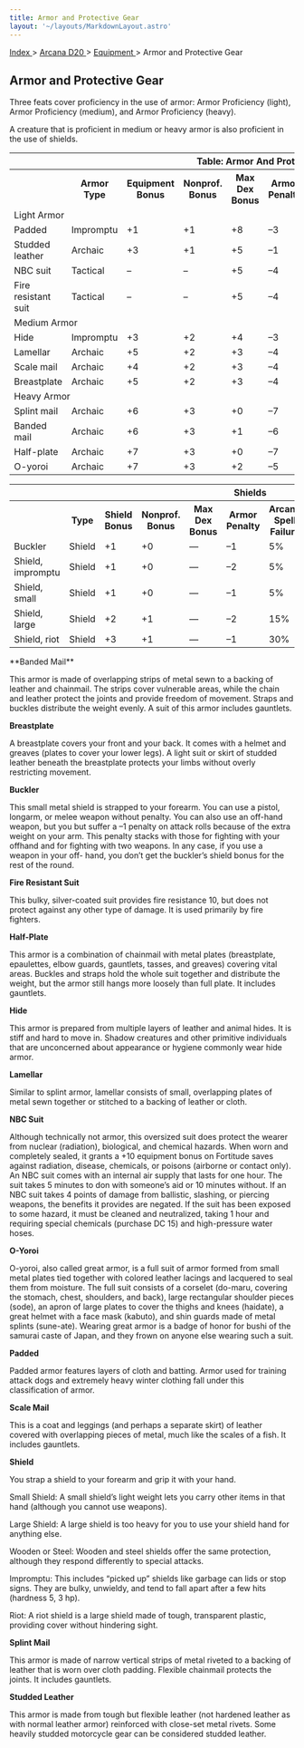 ```yaml
---
title: Armor and Protective Gear
layout: '~/layouts/MarkdownLayout.astro'
---
```


[ Index ](/) > [ Arcana D20 ](/arcana.d20.srd) > [ Equipment ](/arcana.d20.srd/equipment) > Armor and Protective Gear

##  Armor and Protective Gear

Three feats cover proficiency in the use of armor: Armor Proficiency (light),
Armor Proficiency (medium), and Armor Proficiency (heavy).

A creature that is proficient in medium or heavy armor is also proficient in
the use of shields.


<table> <tr> <th colspan="11"> Table: Armor And Protective Gear </th> </tr> <tr> <th> </th> <th> Armor Type </th> <th> Equipment Bonus </th> <th> Nonprof. Bonus </th> <th> Max Dex Bonus </th> <th> Armor Penalty </th> <th> Arcane Spell Failure </th> <th> Speed (30 ft.) </th> <th> Weight </th> <th> Purchase DC </th> <th> Restriction </th> </tr> <tr class="shaded"> <td colspan="11" style="text-align: left"> Light Armor </td> </tr> <tr> <td> Padded </td> <td> Impromptu </td> <td> +1 </td> <td> +1 </td> <td> +8 </td> <td> –3 </td> <td> 5% </td> <td> 30 </td> <td> 10 lb. </td> <td> 9 </td> <td> — </td> </tr> <tr class="shaded2"> <td> Studded leather </td> <td> Archaic </td> <td> +3 </td> <td> +1 </td> <td> +5 </td> <td> –1 </td> <td> 15% </td> <td> 30 </td> <td> 20 lb. </td> <td> 13 </td> <td> — </td> </tr> <tr> <td> NBC suit </td> <td> Tactical </td> <td> – </td> <td> – </td> <td> +5 </td> <td> –4 </td> <td> 40% </td> <td> 30 </td> <td> 10 lb. </td> <td> 15 </td> <td> Res (+2) </td> </tr> <tr class="shaded2"> <td> Fire resistant suit </td> <td> Tactical </td> <td> – </td> <td> – </td> <td> +5 </td> <td> –4 </td> <td> 40% </td> <td> 30 </td> <td> 10 lb. </td> <td> 13 </td> <td> — </td> </tr> <tr class="shaded"> <td colspan="11" style="text-align: left"> Medium Armor </td> </tr> <tr> <td> Hide </td> <td> Impromptu </td> <td> +3 </td> <td> +2 </td> <td> +4 </td> <td> –3 </td> <td> 20% </td> <td> 20 </td> <td> 25 lb. </td> <td> 10 </td> <td> — </td> </tr> <tr class="shaded2"> <td> Lamellar </td> <td> Archaic </td> <td> +5 </td> <td> +2 </td> <td> +3 </td> <td> –4 </td> <td> 30% </td> <td> 20 </td> <td> 35 lb. </td> <td> 20 </td> <td> — </td> </tr> <tr> <td> Scale mail </td> <td> Archaic </td> <td> +4 </td> <td> +2 </td> <td> +3 </td> <td> –4 </td> <td> 25% </td> <td> 20 </td> <td> 30 lb. </td> <td> 16 </td> <td> — </td> </tr> <tr class="shaded2"> <td> Breastplate </td> <td> Archaic </td> <td> +5 </td> <td> +2 </td> <td> +3 </td> <td> –4 </td> <td> 25% </td> <td> 20 </td> <td> 30 lb. </td> <td> 18 </td> <td> — </td> </tr> <tr class="shaded"> <td colspan="11" style="text-align: left"> Heavy Armor </td> </tr> <tr> <td> Splint mail </td> <td> Archaic </td> <td> +6 </td> <td> +3 </td> <td> +0 </td> <td> –7 </td> <td> 40% </td> <td> 20 </td> <td> 45 lb. </td> <td> 18 </td> <td> — </td> </tr> <tr class="shaded2"> <td> Banded mail </td> <td> Archaic </td> <td> +6 </td> <td> +3 </td> <td> +1 </td> <td> –6 </td> <td> 35% </td> <td> 20 </td> <td> 35 lb. </td> <td> 19 </td> <td> — </td> </tr> <tr> <td> Half-plate </td> <td> Archaic </td> <td> +7 </td> <td> +3 </td> <td> +0 </td> <td> –7 </td> <td> 35% </td> <td> 20 </td> <td> 50 lb. </td> <td> 21 </td> <td> — </td> </tr> <tr class="shaded2"> <td> O-yoroi </td> <td> Archaic </td> <td> +7 </td> <td> +3 </td> <td> +2 </td> <td> –5 </td> <td> 40% </td> <td> 20 </td> <td> 45 lb. </td> <td> 28 </td> <td> — </td> </tr> </table>
 
<table> <tr> <th colspan="11"> Shields </th> </tr> <tr> <th> </th> <th> Type </th> <th> Shield Bonus </th> <th> Nonprof. Bonus </th> <th> Max Dex Bonus </th> <th> Armor Penalty </th> <th> Arcane Spell Failure </th> <th> Speed (30 ft.) </th> <th> Weight </th> <th> Purchase DC </th> <th> Restriction </th> </tr> <tr> <td> Buckler </td> <td> Shield </td> <td> +1 </td> <td> +0 </td> <td> — </td> <td> –1 </td> <td> 5% </td> <td> — </td> <td> 5 lb. </td> <td> 9 </td> <td> — </td> </tr> <tr class="shaded"> <td> Shield, impromptu </td> <td> Shield </td> <td> +1 </td> <td> +0 </td> <td> — </td> <td> –2 </td> <td> 5% </td> <td> — </td> <td> varies </td> <td> — </td> <td> — </td> </tr> <tr> <td> Shield, small </td> <td> Shield </td> <td> +1 </td> <td> +0 </td> <td> — </td> <td> –1 </td> <td> 5% </td> <td> — </td> <td> 6 lb. </td> <td> 5 </td> <td> — </td> </tr> <tr class="shaded"> <td> Shield, large </td> <td> Shield </td> <td> +2 </td> <td> +1 </td> <td> — </td> <td> –2 </td> <td> 15% </td> <td> — </td> <td> 15 lb. </td> <td> 7 </td> <td> — </td> </tr> <tr> <td> Shield, riot </td> <td> Shield </td> <td> +3 </td> <td> +1 </td> <td> — </td> <td> –1 </td> <td> 30% </td> <td> — </td> <td> 6 lb. </td> <td> 10 </td> <td> Res (+2) </td> </tr> </table>
 **Banded Mail**

This armor is made of overlapping strips of metal sewn to a backing of leather
and chainmail. The strips cover vulnerable areas, while the chain and leather
protect the joints and provide freedom of movement. Straps and buckles
distribute the weight evenly. A suit of this armor includes gauntlets.

**Breastplate**

A breastplate covers your front and your back. It comes with a helmet and
greaves (plates to cover your lower legs). A light suit or skirt of studded
leather beneath the breastplate protects your limbs without overly restricting
movement.

**Buckler**

This small metal shield is strapped to your forearm. You can use a pistol,
longarm, or melee weapon without penalty. You can also use an off-hand weapon,
but you but suffer a –1 penalty on attack rolls because of the extra weight on
your arm. This penalty stacks with those for fighting with your offhand and
for fighting with two weapons. In any case, if you use a weapon in your off-
hand, you don’t get the buckler’s shield bonus for the rest of the round.

**Fire Resistant Suit**

This bulky, silver-coated suit provides fire resistance 10, but does not
protect against any other type of damage. It is used primarily by fire
fighters.

**Half-Plate**

This armor is a combination of chainmail with metal plates (breastplate,
epaulettes, elbow guards, gauntlets, tasses, and greaves) covering vital
areas. Buckles and straps hold the whole suit together and distribute the
weight, but the armor still hangs more loosely than full plate. It includes
gauntlets.

**Hide**

This armor is prepared from multiple layers of leather and animal hides. It is
stiff and hard to move in. Shadow creatures and other primitive individuals
that are unconcerned about appearance or hygiene commonly wear hide armor.

**Lamellar**

Similar to splint armor, lamellar consists of small, overlapping plates of
metal sewn together or stitched to a backing of leather or cloth.

**NBC Suit**

Although technically not armor, this oversized suit does protect the wearer
from nuclear (radiation), biological, and chemical hazards. When worn and
completely sealed, it grants a +10 equipment bonus on Fortitude saves against
radiation, disease, chemicals, or poisons (airborne or contact only). An NBC
suit comes with an internal air supply that lasts for one hour. The suit takes
5 minutes to don with someone’s aid or 10 minutes without. If an NBC suit
takes 4 points of damage from ballistic, slashing, or piercing weapons, the
benefits it provides are negated. If the suit has been exposed to some hazard,
it must be cleaned and neutralized, taking 1 hour and requiring special
chemicals (purchase DC 15) and high-pressure water hoses.

**O-Yoroi**

O-yoroi, also called great armor, is a full suit of armor formed from small
metal plates tied together with colored leather lacings and lacquered to seal
them from moisture. The full suit consists of a corselet (do-maru, covering
the stomach, chest, shoulders, and back), large rectangular shoulder pieces
(sode), an apron of large plates to cover the thighs and knees (haidate), a
great helmet with a face mask (kabuto), and shin guards made of metal splints
(sune-ate). Wearing great armor is a badge of honor for bushi of the samurai
caste of Japan, and they frown on anyone else wearing such a suit.

**Padded**

Padded armor features layers of cloth and batting. Armor used for training
attack dogs and extremely heavy winter clothing fall under this classification
of armor.

**Scale Mail**

This is a coat and leggings (and perhaps a separate skirt) of leather covered
with overlapping pieces of metal, much like the scales of a fish. It includes
gauntlets.

**Shield**

You strap a shield to your forearm and grip it with your hand.

Small Shield: A small shield’s light weight lets you carry other items in that
hand (although you cannot use weapons).

Large Shield: A large shield is too heavy for you to use your shield hand for
anything else.

Wooden or Steel: Wooden and steel shields offer the same protection, although
they respond differently to special attacks.

Impromptu: This includes “picked up” shields like garbage can lids or stop
signs. They are bulky, unwieldy, and tend to fall apart after a few hits
(hardness 5, 3 hp).

Riot: A riot shield is a large shield made of tough, transparent plastic,
providing cover without hindering sight.

**Splint Mail**

This armor is made of narrow vertical strips of metal riveted to a backing of
leather that is worn over cloth padding. Flexible chainmail protects the
joints. It includes gauntlets.

**Studded Leather**

This armor is made from tough but flexible leather (not hardened leather as
with normal leather armor) reinforced with close-set metal rivets. Some
heavily studded motorcycle gear can be considered studded leather.

